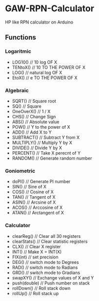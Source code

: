 # GAW-RPN-Calculator
 HP like RPN calculator on Arduino

## Functions

### Logaritmic

- LOG10()         // 10 log OF X
- TENtoX()        // 10 TO THE POWER OF X
- LOG()           // natural log OF X
- EtoX()          // e TO THE POWER OF X

### Algebraic

- SQRT()          // Square root
- SQ()            // Square
- OneOverX()      // 1 / X
- CHS()           // Change Sign
- ABS()           // Absolute value
- POW()           // Y to the power of X
- ADD()           // Add X to Y
- SUBTRACT()      // Subtract Y from X
- MULTIPLY()      // Multiply Y by X
- DIVIDE()        // Divide Y by X
- PERCENT()       // Take X perecnt of Y
- RANDOM()        // Generate random number

### Goniometric

- doPI()          // Generate PI number
- SIN()           // Sine of X
- COS()           // Cosine of X
- TAN()           // Tangent of X
- ASIN()          // Arcsine of X
- ACOS()          // Arccosine of X
- ATAN()          // Arctangent of X

### Calculator

- clearReg()      // Clear all 30 registers
- clearStats()    // Clear statistic registers
- CLX()           // Clear X register
- INT()           // Make X = INT(X)
- FIX(int)        // set precision
- DEG()           // switch mode to Degrees
- RAD()           // switch mode to Radians
- GRD()           // switch mode to Gradians
- swapXY()        // Exchange values of X and Y
- push(double)    // Push number on stack
- rollDown()      // Roll stack down
- rollUp()        // Roll stack up

